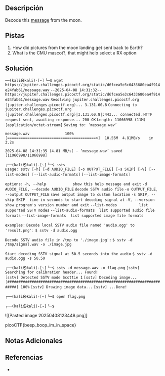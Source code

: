 ## Descripción

Decode this [message](https://jupiter.challenges.picoctf.org/static/d6fcea5e3c6433680ea4f914e24fab61/message.wav) from the moon.
## Pistas

1. How did pictures from the moon landing get sent back to Earth?
2. What is the CMU mascot?, that might help select a RX option

## Solución

`──(kali㉿kali)-[~]`
`└─$ wget https://jupiter.challenges.picoctf.org/static/d6fcea5e3c6433680ea4f914e24fab61/message.wav`
`--2025-04-08 14:31:32--  https://jupiter.challenges.picoctf.org/static/d6fcea5e3c6433680ea4f914e24fab61/message.wav`
`Resolving jupiter.challenges.picoctf.org (jupiter.challenges.picoctf.org)... 3.131.60.8`
`Connecting to jupiter.challenges.picoctf.org (jupiter.challenges.picoctf.org)|3.131.60.8|:443... connected.`
`HTTP request sent, awaiting response... 200 OK`
`Length: 11066998 (11M) [application/octet-stream]`
`Saving to: ‘message.wav’`

`message.wav                100%[========================================>]  10.55M  4.81MB/s    in 2.2s`    

`2025-04-08 14:31:35 (4.81 MB/s) - ‘message.wav’ saved [11066998/11066998]`

                                                                                                            
`┌──(kali㉿kali)-[~]`
`└─$ sstv`                        
`usage: sstv [-h] [-d AUDIO_FILE] [-o OUTPUT_FILE] [-s SKIP] [-V] [--list-modes] [--list-audio-formats]`
            `[--list-image-formats]`

`options:`
  `-h, --help            show this help message and exit`
  `-d AUDIO_FILE, --decode AUDIO_FILE`
                        `decode SSTV audio file`
  `-o OUTPUT_FILE, --output OUTPUT_FILE`
                        `save output image to custom location`
  `-s SKIP, --skip SKIP  time in seconds to start decoding signal at`
  `-V, --version         show program's version number and exit`
  `--list-modes          list supported SSTV modes`
  `--list-audio-formats  list supported audio file formats`
  `--list-image-formats  list supported image file formats`

`examples:`
  `Decode local SSTV audio file named 'audio.ogg' to 'result.png':`
    `$ sstv -d audio.ogg`

  `Decode SSTV audio file in /tmp to './image.jpg':`
    `$ sstv -d /tmp/signal.wav -o ./image.jpg`

  `Start decoding SSTV signal at 50.5 seconds into the audio`
    `$ sstv -d audio.ogg -s 50.50`
                                                                                                            
`┌──(kali㉿kali)-[~]`
`└─$ sstv -d message.wav -o flag.png`
`[sstv] Searching for calibration header... Found!`    
`[sstv] Detected SSTV mode Scottie 1`
`[sstv] Decoding image...   [##########################################################################] 100%`
`[sstv] Drawing image data...`
`[sstv] ...Done!`
                                                                                                            
`┌──(kali㉿kali)-[~]`
`└─$ open flag.png`
                                                                                                            
`┌──(kali㉿kali)-[~]`
`└─$` 


![[Pasted image 20250408123449.png]]

picoCTF{beep_boop_im_in_space}
## Notas Adicionales



## Referencias
- 

